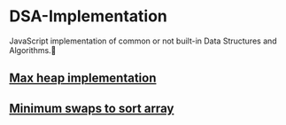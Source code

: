 # DSA-Implementation
JavaScript implementation of common or not built-in Data Structures and Algorithms.🏅 


## [Max heap implementation](https://github.com/BahiHabash/DSA-Implementation/blob/main/Max-Heap)
## [Minimum swaps to sort array](https://github.com/BahiHabash/DSA-Implementation/blob/main/Min-Swaps-To-Sort-Array)
